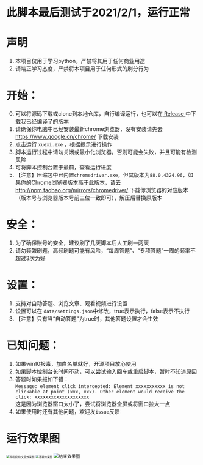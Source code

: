 # 此脚本最后测试于2021/2/1，运行正常

# 声明

1. 本项目仅用于学习python，严禁将其用于任何商业用途
2. 请端正学习态度，严禁将本项目用于任何形式的刷分行为

# 开始：

0. 可以将源码下载或clone到本地仓库，自行编译运行，也可以在[ Release ](https://github.com/PRaichu/xxqg/releases)中下载我已经编译了的版本
1. 请确保你电脑中已经安装最新chrome浏览器，没有安装请先去  https://www.google.cn/chrome/  下载安装
2. 点击运行 `xuexi.exe` ，根据提示进行操作
3. 脚本运行过程中请勿关闭或最小化浏览器，否则可能会失败，并且可能有检测风险
4. 可将脚本控制台置于最前，查看运行进度
5. 【注意】压缩包中已内置`chromedriver.exe`，但其版本为`88.0.4324.96`，如果你的Chrome浏览器版本高于此版本，请去 http://npm.taobao.org/mirrors/chromedriver/ 下载你浏览器的对应版本（版本号与浏览器版本号前三位一致即可），解压后替换原版本

# 安全：

1. 为了确保账号的安全，建议刷了几天脚本后人工刷一两天
2. 请勿频繁刷题，高频刷题可能有风险，“每周答题”、“专项答题”一周的频率不超过3次为好

# 设置：

1. 支持对自动答题、浏览文章、观看视频进行设置
2. 设置可以在 `data/settings.json`中修改，true表示执行，false表示不执行 
3. 【注意】只有当“自动答题”为true时，其他答题设置才会生效

# 已知问题：

1. 如果win10报毒，加白名单就好，开源项目放心使用
2. 如果脚本控制台长时间不动，可以尝试输入回车或重启脚本，暂时不知道原因
3. 答题时如果报如下错：<br>
   `Message: element click intercepted: Element xxxxxxxxxxx is not clickable at point (xxx, xxx). Other element would receive the click: xxxxxxxxxxxxxxxxxxxx`<br>这是因为浏览器窗口太小了，尝试将浏览器全屏或将窗口拉大一点
4. 如果使用时还有其他问题，欢迎发`issue`反馈

# 运行效果图


<img src="https://github.com/PRaichu/xxqg/blob/master/%E6%95%88%E6%9E%9C%E5%9B%BE1.png?raw=true" alt="观看视频/文章效果图" style="zoom:50%;" />

<img src="https://github.com/PRaichu/xxqg/blob/master/%E6%95%88%E6%9E%9C%E5%9B%BE2.png?raw=true" alt="答题效果图" style="zoom:50%;" />

<img src="https://github.com/PRaichu/xxqg/blob/master/%E6%95%88%E6%9E%9C%E5%9B%BE3.png?raw=true" alt="结束效果图" style="zoom: 80%;" />
